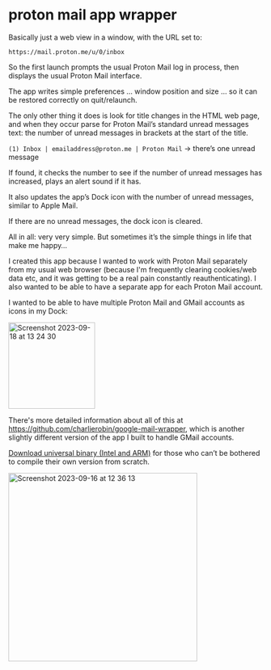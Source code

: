 # proton mail app wrapper
 
Basically just a web view in a window, with the URL set to:

`https://mail.proton.me/u/0/inbox`

So the first launch prompts the usual Proton Mail log in process, then displays the usual Proton Mail interface.

The app writes simple preferences … window position and size … so it can be restored correctly on quit/relaunch.

The only other thing it does is look for title changes in the HTML web page, and when they occur parse for Proton Mail’s standard unread messages text: the number of unread messages in brackets at the start of the title.

`(1) Inbox | emailaddress@proton.me | Proton Mail` -> there’s one unread message

If found, it checks the number to see if the number of unread messages has increased, plays an alert sound if it has.

It also updates the app’s Dock icon with the number of unread messages, similar to Apple Mail.

If there are no unread messages, the dock icon is cleared.

All in all: very very simple. But sometimes it’s the simple things in life that make me happy…

I created this app because I wanted to work with Proton Mail separately from my usual web browser (because I'm frequently clearing cookies/web data etc, and it was getting to be a real pain constantly reauthenticating). I also wanted to be able to have a separate app for each Proton Mail account.

I wanted to be able to have multiple Proton Mail and GMail accounts as icons in my Dock:

<img width="171" alt="Screenshot 2023-09-18 at 13 24 30" src="https://github.com/charlierobin/proton-mail-app-wrapper/assets/10506323/252947e7-907f-4cc0-83af-938b26cbe87e">

There's more detailed information about all of this at https://github.com/charlierobin/google-mail-wrapper, which is another slightly different version of the app I built to handle GMail accounts.

[Download universal binary (Intel and ARM)](https://dl.dropboxusercontent.com/s/g05jtdmdzspl6o0/ProtonMail.zip?dl=0) for those who can’t be bothered to compile their own version from scratch.

<img width="373" alt="Screenshot 2023-09-16 at 12 36 13" src="https://github.com/charlierobin/proton-mail-app-wrapper/assets/10506323/067f3e74-0d4d-4d2e-81ca-3c20d036a43b">
